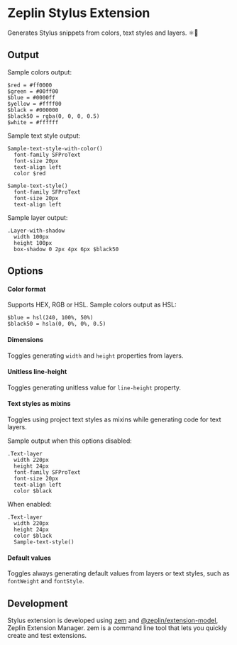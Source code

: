 # Zeplin Stylus Extension

Generates Stylus snippets from colors, text styles and layers. ⚛️📱

## Output
Sample colors output:
```stylus
$red = #ff0000
$green = #00ff00
$blue = #0000ff
$yellow = #ffff00
$black = #000000
$black50 = rgba(0, 0, 0, 0.5)
$white = #ffffff
```

Sample text style output:
```stylus
Sample-text-style-with-color()
  font-family SFProText
  font-size 20px
  text-align left
  color $red

Sample-text-style()
  font-family SFProText
  font-size 20px
  text-align left
```

Sample layer output:
```stylus
.Layer-with-shadow
  width 100px
  height 100px
  box-shadow 0 2px 4px 6px $black50
```

## Options

#### Color format

Supports HEX, RGB or HSL. Sample colors output as HSL:
```stylus
$blue = hsl(240, 100%, 50%)
$black50 = hsla(0, 0%, 0%, 0.5)
```

#### Dimensions

Toggles generating `width` and `height` properties from layers.

#### Unitless line-height

Toggles generating unitless value for `line-height` property.

#### Text styles as mixins

Toggles using project text styles as mixins while generating code for text layers.

Sample output when this options disabled:
```stylus
.Text-layer
  width 220px
  height 24px
  font-family SFProText
  font-size 20px
  text-align left
  color $black
```

When enabled:
```stylus
.Text-layer
  width 220px
  height 24px
  color $black
  Sample-text-style()
```

#### Default values

Toggles always generating default values from layers or text styles, such as `fontWeight` and `fontStyle`.

## Development

Stylus extension is developed using [zem](https://github.com/zeplin/zem) and [@zeplin/extension-model](https://zeplin.github.io/extension-model/), Zeplin Extension Manager. zem is a command line
tool that lets you quickly create and test extensions.
